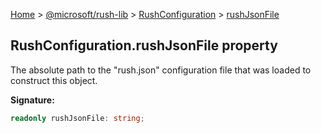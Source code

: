[Home](./index) &gt; [@microsoft/rush-lib](./rush-lib.md) &gt; [RushConfiguration](./rush-lib.rushconfiguration.md) &gt; [rushJsonFile](./rush-lib.rushconfiguration.rushjsonfile.md)

## RushConfiguration.rushJsonFile property

The absolute path to the "rush.json" configuration file that was loaded to construct this object.

<b>Signature:</b>

```typescript
readonly rushJsonFile: string;
```
